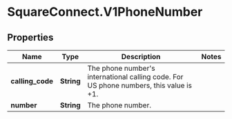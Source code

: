 # SquareConnect.V1PhoneNumber

## Properties
Name | Type | Description | Notes
------------ | ------------- | ------------- | -------------
**calling_code** | **String** | The phone number&#39;s international calling code. For US phone numbers, this value is +1. | 
**number** | **String** | The phone number. | 


